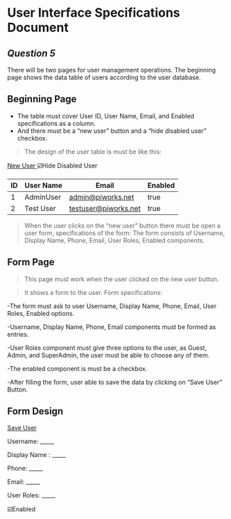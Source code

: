 # User Interface Specifications Document
## _Question 5_

There will be two pages for user management operations.
The beginning page shows the data table of users according to the user database.

## Beginning Page

- The table must cover User ID, User Name, Email, and Enabled specifications as a column.
- And there must be a “new user” button and a “hide disabled user” checkbox.

>The design of the user table is must be like this:

[New User ](http://userform.com/) :ballot_box_with_check:Hide Disabled User

|ID  |User Name   |Email                 |Enabled  |
|----|------------|----------------------|---------|
| 1  |AdminUser   |admin@piworks.net     |true     |
| 2  |Test User   |testuser@piworks.net  |true     |


>When the user clicks on the “new user” button there must be open a user form, specifications of the form: 
>The form consists of Username, Display Name, Phone, Email, User Roles, Enabled components.



## Form Page

>This page must work when the user clicked on the new user button.

>It shows a form to the user. Form specifications:

-The form must ask to user Username, Display Name, Phone, Email, User Roles, Enabled options.

-Username, Display Name, Phone, Email components must be formed as entries.

-User Roles component must give three options to the user, as Guest, Admin, and SuperAdmin, the user must be able to choose any of them.

-The enabled component is must be a checkbox.

-After filling the form, user able to save the data by clicking on “Save User” Button. 

## Form Design

[Save User ](http://userform.com/)

Username: _____

Display Name : _____

Phone: _____

Email: _____

User Roles: _____

:ballot_box_with_check:Enabled


